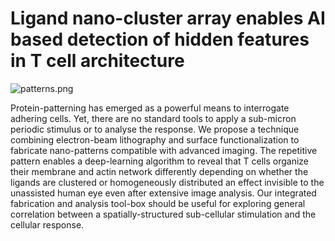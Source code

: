 # Ligand nano-cluster array enables AI based detection of hidden features in T cell architecture

![patterns.png](attachment:patterns.png) 

Protein-patterning has emerged as a powerful means to interrogate adhering cells. Yet, there are no standard tools to apply a sub-micron periodic stimulus or to analyse the response. We propose a technique combining electron-beam lithography and surface functionalization to fabricate nano-patterns compatible with advanced imaging. The repetitive pattern enables a deep-learning algorithm to reveal that T cells organize their membrane and actin network differently depending on whether the ligands are clustered or homogeneously distributed an effect invisible to the unassisted human eye even after extensive image analysis. Our integrated fabrication and analysis tool-box should be useful for exploring general correlation between a spatially-structured sub-cellular stimulation and the cellular response.
